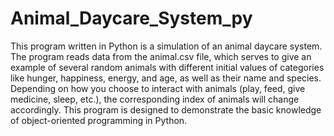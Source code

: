 # Animal_Daycare_System_py
This program written in Python is a simulation of an animal daycare system.<br/>
The program reads data from the animal.csv file, which serves to give an example of several random animals with different initial values of categories like hunger, happiness, energy, and age, as well as their name and species. Depending on how you choose to interact with animals (play, feed, give medicine, sleep, etc.), the corresponding index of animals will change accordingly. This program is designed to demonstrate the basic knowledge of object-oriented programming in Python.

